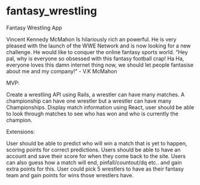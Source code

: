 # fantasy_wrestling

Fantasy Wrestling App

Vincent Kennedy McMahon Is hilariously rich an powerful. He is very pleased with the launch of the WWE Network and is now looking for a new challenge. He would like to conquer the online fantasy sports world. “Hey pal, why is everyone so obsessed with this fantasy football crap! Ha Ha, everyone loves this damn internet thing now, we should let people fantasise about me and my company!” - V.K McMahon  	

MVP:

Create a wrestling API using Rails, a wrestler can have many matches. A championship can have one wrestler but a wrestler can have many Championships.
Display match information using React, user should be able to look through matches to see who has won and who is currently the champion.

Extensions:

User should be able to predict who will win a match that is yet to happen, scoring points for correct predictions.
Users should be able to have an account and save their score for when they come back to the site.
Users can also guess how a match will end, pinfall/countout/dq etc.. and gain extra points for this.
User could pick 5 wrestlers to have as their fantasy team and gain points for wins those wrestlers have.
